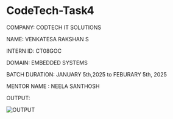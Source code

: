 # CodeTech-Task4

COMPANY: CODTECH IT SOLUTIONS

NAME: VENKATESA RAKSHAN S

INTERN ID: CT08GOC

DOMAIN: EMBEDDED SYSTEMS

BATCH DURATION: JANUARY 5th,2025 to FEBURARY 5th, 2025

MENTOR NAME : NEELA SANTHOSH

OUTPUT:

![OUTPUT](https://github.com/user-attachments/assets/44ac4e0f-da26-4e95-ab47-adf0ec481770)

